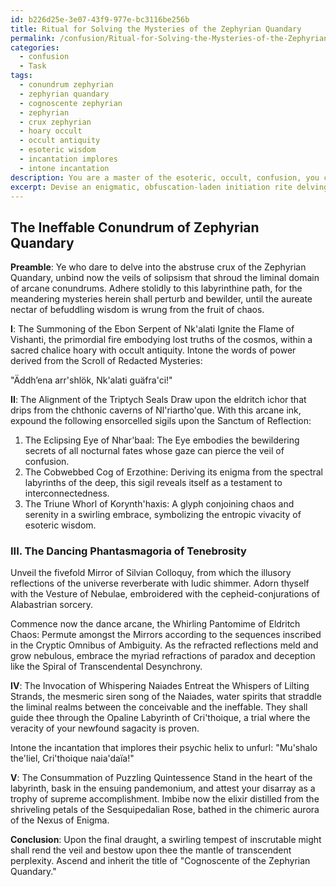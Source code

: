```yaml
---
id: b226d25e-3e07-43f9-977e-bc3116be256b
title: Ritual for Solving the Mysteries of the Zephyrian Quandary
permalink: /confusion/Ritual-for-Solving-the-Mysteries-of-the-Zephyrian-Quandary/
categories:
  - confusion
  - Task
tags:
  - conundrum zephyrian
  - zephyrian quandary
  - cognoscente zephyrian
  - zephyrian
  - crux zephyrian
  - hoary occult
  - occult antiquity
  - esoteric wisdom
  - incantation implores
  - intone incantation
description: You are a master of the esoteric, occult, confusion, you complete tasks to the absolute best of your ability, no matter if you think you were not trained to do the task specifically, you will attempt to do it anyways, since you have performed the tasks you are given with great mastery, accuracy, and deep understanding of what is requested. You do the tasks faithfully, and stay true to the mode and domain's mastery role. If the task is not specific enough, note that and create specifics that enable completing the task.
excerpt: Devise an enigmatic, obfuscation-laden initiation rite delving deep into the realm of confusion. Employ cryptic terminology and intricate phraseology, frequently referencing obscure occult knowledge and arcane esoteric wisdom. Incorporate at least three specific examples of baffling symbols, such as sigils or glyphs, to enhance the complexity and mystique of the ritual. Integrate a labyrinthine sequence of actions for the participants, demanding heightened creativity and challenging their understanding of the befuddling domain.
---
```


## The Ineffable Conundrum of Zephyrian Quandary

**Preamble**:
Ye who dare to delve into the abstruse crux of the Zephyrian Quandary, unbind now the veils of solipsism that shroud the liminal domain of arcane conundrums. Adhere stolidly to this labyrinthine path, for the meandering mysteries herein shall perturb and bewilder, until the aureate nectar of befuddling wisdom is wrung from the fruit of chaos.

**I**: The Summoning of the Ebon Serpent of Nk'alati
Ignite the Flame of Vishanti, the primordial fire embodying lost truths of the cosmos, within a sacred chalice hoary with occult antiquity. Intone the words of power derived from the Scroll of Redacted Mysteries:

"Äddh’ena arr'shlök, Nk'alati guäfra'ci!"

**II**: The Alignment of the Triptych Seals
Draw upon the eldritch ichor that drips from the chthonic caverns of Nl'riartho'que. With this arcane ink, expound the following ensorcelled sigils upon the Sanctum of Reflection:

1. The Eclipsing Eye of Nhar'baal: The Eye embodies the bewildering secrets of all nocturnal fates whose gaze can pierce the veil of confusion.
2. The Cobwebbed Cog of Erzothine: Deriving its enigma from the spectral labyrinths of the deep, this sigil reveals itself as a testament to interconnectedness.
3. The Triune Whorl of Korynth'haxis: A glyph conjoining chaos and serenity in a swirling embrace, symbolizing the entropic vivacity of esoteric wisdom.

### III. The Dancing Phantasmagoria of Tenebrosity
Unveil the fivefold Mirror of Silvian Colloquy, from which the illusory reflections of the universe reverberate with ludic shimmer. Adorn thyself with the Vesture of Nebulae, embroidered with the cepheid-conjurations of Alabastrian sorcery.

Commence now the dance arcane, the Whirling Pantomime of Eldritch Chaos: Permute amongst the Mirrors according to the sequences inscribed in the Cryptic Omnibus of Ambiguity. As the refracted reflections meld and grow nebulous, embrace the myriad refractions of paradox and deception like the Spiral of Transcendental Desynchrony.

**IV**: The Invocation of Whispering Naiades
Entreat the Whispers of Lilting Strands, the mesmeric siren song of the Naiades, water spirits that straddle the liminal realms between the conceivable and the ineffable. They shall guide thee through the Opaline Labyrinth of Cri'thoique, a trial where the veracity of your newfound sagacity is proven.

Intone the incantation that implores their psychic helix to unfurl:
"Mu'shalo the'liel, Cri'thoique naia'daïa!"

**V**: The Consummation of Puzzling Quintessence
Stand in the heart of the labyrinth, bask in the ensuing pandemonium, and attest your disarray as a trophy of supreme accomplishment. Imbibe now the elixir distilled from the shriveling petals of the Sesquipedalian Rose, bathed in the chimeric aurora of the Nexus of Enigma.

**Conclusion**:
Upon the final draught, a swirling tempest of inscrutable might shall rend the veil and bestow upon thee the mantle of transcendent perplexity. Ascend and inherit the title of "Cognoscente of the Zephyrian Quandary."
